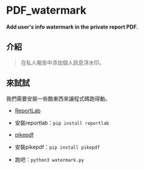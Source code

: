 # PDF_watermark

**Add user's info watermark in the private report PDF.**

## 介紹
>在私人報告中添加個人訊息浮水印。

## 來試試
我們需要安裝一些酷東西來讓程式碼跑得動。
- [ReportLab](https://www.reportlab.com/)

- 安裝reportlab：`pip install reportlab`

- [pikepdf](https://pikepdf.readthedocs.io/en/latest/)

- 安裝pikepdf：`pip install pikepdf`

- 跑吧：`python3 watermark.py`
